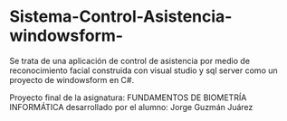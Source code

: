 # Sistema-Control-Asistencia-windowsform-
Se trata de una aplicación de control de asistencia por medio de reconocimiento facial
construida con visual studio y sql server como un proyecto de windowsform en C#.

Proyecto final de la asignatura:
FUNDAMENTOS DE BIOMETRÍA INFORMÁTICA
desarrollado por el alumno:
Jorge Guzmán Juárez